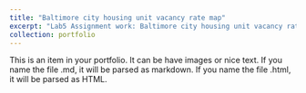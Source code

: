```yaml
---
title: "Baltimore city housing unit vacancy rate map"
excerpt: "Lab5 Assignment work: Baltimore city housing unit vacancy rate map<br/><img src='/images/baltimore_house_unit_vacancy_rate.png'>"
collection: portfolio
---
```


This is an item in your portfolio. It can be have images or nice text. If you name the file .md, it will be parsed as markdown. If you name the file .html, it will be parsed as HTML. 
